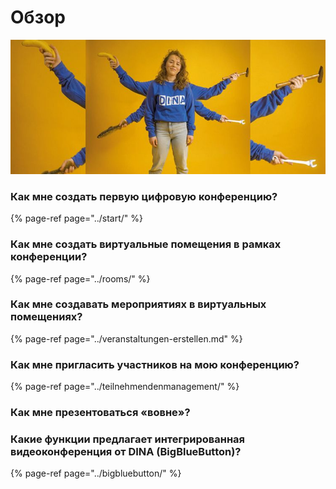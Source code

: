 # Обзор

![](../../.gitbook/assets/p5pq8bmw.jpeg)

### Как мне создать первую цифровую конференцию?

{% page-ref page="../start/" %}

### Как мне создать виртуальные помещения в рамках конференции?

{% page-ref page="../rooms/" %}

### Как мне создавать мероприятиях в виртуальных помещениях?

{% page-ref page="../veranstaltungen-erstellen.md" %}

### Как мне пригласить участников на мою конференцию?

{% page-ref page="../teilnehmendenmanagement/" %}

### Как мне презентоваться «вовне»?

### Какие функции предлагает интегрированная видеоконференция от DINA \(BigBlueButton\)?

{% page-ref page="../bigbluebutton/" %}



